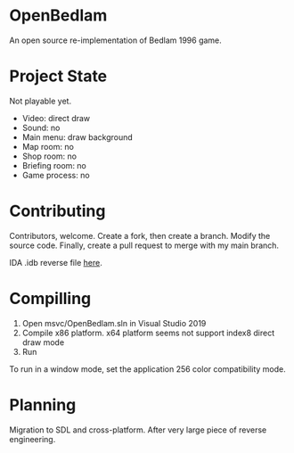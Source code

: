 # OpenBedlam
An open source re-implementation of Bedlam 1996 game.

# Project State

Not playable yet.

* Video: direct draw
* Sound: no
* Main menu: draw background
* Map room: no
* Shop room: no
* Briefing room: no
* Game process: no

# Contributing
Contributors, welcome. Create a fork, then create a branch. Modify the source code. Finally, create a pull request to merge with my main branch.

IDA .idb reverse file [here](https://www.dropbox.com/s/e8m6ut1lhwfwlia/bedlamidb.zip?dl=0).

# Compilling
1. Open msvc/OpenBedlam.sln in Visual Studio 2019
2. Compile x86 platform. x64 platform seems not support index8 direct draw mode
3. Run

To run in a window mode, set the application 256 color compatibility mode.

# Planning
Migration to SDL and cross-platform. After very large piece of reverse engineering.
